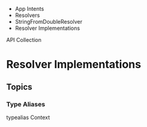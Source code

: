

- App Intents
- Resolvers
- StringFromDoubleResolver
-  Resolver Implementations 

API Collection

# Resolver Implementations

## Topics

### Type Aliases

typealias Context

